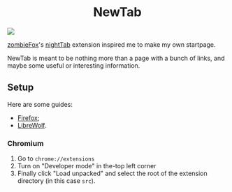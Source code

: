 <h1 align="center">NewTab</h1>

![](screenshots/NewTab-current.png)

[zombieFox](https://github.com/zombieFox)'s [nightTab](https://github.com/zombieFox/nightTab) extension inspired me to make my own startpage.

NewTab is meant to be nothing more than a page with a bunch of links, and maybe some useful or interesting information.

## Setup

Here are some guides:
- [Firefox](https://peterries.net/blog/firefox-set-file-as-home/);
- [LibreWolf](https://codetea.com/a-guide-to-make-librewolf-have-a-different-start-page-for-the-homepage-and-new-tabs/).

### Chromium

1. Go to `chrome://extensions`
2. Turn on "Developer mode" in the-top left corner
3. Finally click "Load unpacked" and select the root of the extension directory (in this case `src`).
